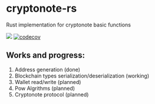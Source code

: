 # cryptonote-rs
Rust implementation for cryptonote basic functions

[![](https://travis-ci.com/vigcoin/cryptonote-rs.svg?branch=master)](https://travis-ci.com/vigcoin/cryptonote-rs)
[![codecov](https://codecov.io/gh/vigcoin/cryptonote-rs/branch/master/graph/badge.svg)](https://codecov.io/gh/vigcoin/cryptonote-rs)

## Works and progress:
1. Address generation (done)
2. Blockchain types serialization/deserialization (working)
3. Wallet read/write (planned)
4. Pow Algrithms (planned)
5. Cryptonote protocol (planned)
